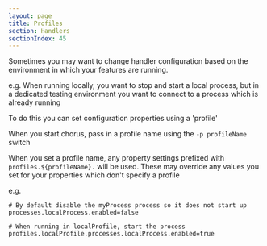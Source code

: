 ```yaml
---
layout: page
title: Profiles
section: Handlers
sectionIndex: 45
---
```


Sometimes you may want to change handler configuration based on the environment in which your features are running.

e.g. When running locally, you want to stop and start a local process, but in a dedicated testing environment you want to 
connect to a process which is already running

To do this you can set configuration properties using a 'profile'

When you start chorus, pass in a profile name using the `-p profileName` switch

When you set a profile name, any property settings prefixed with `profiles.${profileName}.` will be used.
These may override any values you set for your properties which don't specify a profile

e.g.

    # By default disable the myProcess process so it does not start up
    processes.localProcess.enabled=false

    # When running in localProfile, start the process 
    profiles.localProfile.processes.localProcess.enabled=true


